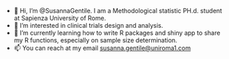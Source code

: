 - 👋 Hi, I’m @SusannaGentile. I am a Methodological statistic PH.d. student at Sapienza University of Rome.
- 👀 I’m interested in clinical trials design and analysis.
- 🌱 I’m currently learning how to write R packages and shiny app to share my R functions, especially on sample size determination.
- 📫 You can reach at my email susanna.gentile@uniroma1.com

<!---
SusannaGentile/SusannaGentile is a ✨ special ✨ repository because its `README.md` (this file) appears on your GitHub profile.
You can click the Preview link to take a look at your changes.
--->
